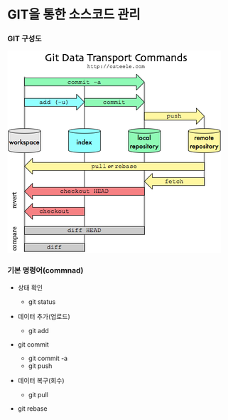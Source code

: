 # GIT을 통한 소스코드 관리

### GIT 구성도
![git_datatransportCommands.png](../image/git_datatransportCommands.png)
### 기본 명령어(commnad)

- 상태 확인 

  - git status

- 데이터 추가(업로드)

  - git add
- git commit
  - git commit -a
  - git push
  
- 데이터 복구(회수)

  - git pull
- git rebase
  
  